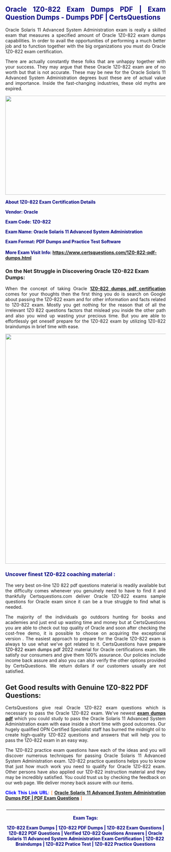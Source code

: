 <h2 style="text-align: justify;"><span style="color: #000080;">Oracle 1Z0-822 Exam Dumps PDF | Exam Question Dumps - Dumps PDF | CertsQuestions</span></h2>
<p style="text-align: justify;">Oracle Solaris 11 Advanced System Administration exam is really a skilled exam that measures a specified amount of Oracle  1Z0-822 exam dumps capabilities. In order to avail the opportunities of performing a much better job and to function together with the big organizations you must do Oracle 1Z0-822 exam certification.</p>
<p style="text-align: justify;">There are actually constantly these folks that are unhappy together with your success. They may argue that these Oracle  1Z0-822 exam are of no worth but that is not accurate. These may be new for the Oracle Solaris 11 Advanced System Administration degrees bust these are of actual value and importance. Inside the fast-changing industries, these old myths are expired.</p>
<p><img style="display: block; margin-left: auto; margin-right: auto;" src="https://i.imgur.com/eaP4ae9.png" width="840" height="310" /></p>
<p><span style="color: #000080;"><strong>About 1Z0-822 Exam Certification Details</strong></span></p>
<p><span style="color: #000080;"><strong>Vendor: Oracle<br /></strong></span></p>
<p><span style="color: #000080;"><strong>Exam Code: 1Z0-822</strong></span></p>
<p><span style="color: #000080;"><strong>Exam Name: Oracle Solaris 11 Advanced System Administration</strong></span></p>
<p><span style="color: #000080;"><strong>Exam Format: PDF Dumps and Practice Test Software<br /><br />More Exam Visit Info: <span style="color: #ff6600;"><a href="https://www.certsquestions.com/1Z0-822-pdf-dumps.html">https://www.certsquestions.com/1Z0-822-pdf-dumps.html</a></span></strong></span></p>
<h3>On the Net Struggle in Discovering Oracle 1Z0-822 Exam Dumps:</h3>
<p style="text-align: justify;">When the concept of taking Oracle <a href="https://www.certsquestions.com/1Z0-822-pdf-dumps.html"><strong> 1Z0-822 dumps pdf certification</strong></a> comes for your thoughts then the first thing you do is search on Google about passing the 1Z0-822 exam and for other information and facts related to 1Z0-822 exam. Mostly you get nothing for the reason that of all the irrelevant 1Z0 822 questions factors that mislead you inside the other path and also you wind up wasting your precious time. But you are able to effortlessly get oneself prepare for the 1Z0-822 exam by utilizing 1Z0-822 braindumps in brief time with ease.</p>
<p><a href="https://www.certsquestions.com/1Z0-822-pdf-dumps.html"><img style="display: block; margin-left: auto; margin-right: auto;" src="https://i.imgur.com/pxhoKQ2.png" width="720" /></a></p>
<h3><span style="color: #000080;">Uncover finest  1Z0-822 coaching material :</span></h3>
<p style="text-align: justify;">The very best on-line 1Z0 822 pdf questions material is readily available but the difficulty comes whenever you genuinely need to have to find it and thankfully Certsquestions.com deliver Oracle 1Z0-822 exams sample questions for Oracle  exam since it can be a true struggle to find what is needed.</p>
<p style="text-align: justify;">The majority of the individuals go outdoors hunting for books and academies and just end up wasting time and money but at CertsQuestions you are able to check out top quality of Oracle  and soon after checking the cost-free demo, it is possible to choose on acquiring the exceptional version . The easiest approach to prepare for the Oracle 1Z0-822 exam is always to use what we've got related to it. CertsQuestions have <span style="color: #000000;">prepare 1Z0-822 exam dumps pdf 2022</span> material for Oracle certifications exam. We satisfy our consumers and give them 100% assurance. Our policies include income back assure and also you can also verify the other options provided by CertsQuestions. We return dollars if our customers usually are not satisfied.</p>
<h2>Get Good results with Genuine 1Z0-822 PDF Questions:</h2>
<p style="text-align: justify;">CertsQuestions give real Oracle 1Z0-822 exam questions which is necessary to pass the Oracle  1Z0-822 exam. We've newest<strong>&nbsp;<a href="https://www.certsquestions.com/">exam dumps pdf</a></strong>&nbsp;which you could study to pass the Oracle Solaris 11 Advanced System Administration exam with ease inside a short time with good outcomes. Our hugely qualified OPN Certified Specialist staff has burned the midnight oil to create high-quality 1Z0-822 questions and answers that will help you to pass the 1Z0-822 exam in an easy way.</p>
<p style="text-align: justify;">The 1Z0-822 practice exam questions have each of the ideas and you will discover numerous techniques for passing Oracle Solaris 11 Advanced System Administration exam. 1Z0-822 practice questions helps you to know that just how much work you need to qualify for Oracle  1Z0-822 exam. Other persons have also applied our 1Z0-822 instruction material and they may be incredibly satisfied. You could trust us by checking the feedback on our web page. We deliver money back assure with our items.</p>
<p style="text-align: justify;"><span style="color: #0000ff;"><strong>Click This Link URL</strong>:</span> <span style="color: #ff6600;">[ <strong><a href="https://www.certsquestions.com/opn-certified-specialist-certification.html">Oracle Solaris 11 Advanced System Administration Dumps PDF | PDF Exam Questions</a></strong> ]</span></p>
<p style="text-align: center;">______________________________________________________________________________</p>
<p style="text-align: center;"><span style="color: #000080;"><strong>Exam Tags:</strong></span></p>
<p style="text-align: center;"><span style="color: #000080;"><strong>1Z0-822 Exam Dumps | 1Z0-822 PDF Dumps | 1Z0-822 Exam Questions | 1Z0-822 PDF Questions | Verified 1Z0-822 Questions Answers | Oracle Solaris 11 Advanced System Administration Exam Certification | 1Z0-822 Braindumps | 1Z0-822 Pratice Test | 1Z0-822 Practice Questions</strong></span></p>
